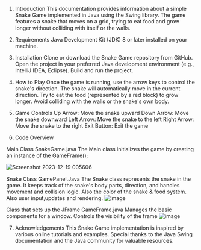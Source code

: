 
1. Introduction 
This documentation provides information about a simple Snake Game implemented in Java using the Swing library.
The game features a snake that moves on a grid, trying to eat food and grow longer without colliding with itself or the walls.

2. Requirements 
Java Development Kit (JDK) 8 or later installed on your machine.

3. Installation
Clone or download the Snake Game repository from GitHub.
Open the project in your preferred Java development environment (e.g., IntelliJ IDEA, Eclipse).
Build and run the project.

4. How to Play
Once the game is running, use the arrow keys to control the snake's direction.
The snake will automatically move in the current direction.
Try to eat the food (represented by a red block) to grow longer.
Avoid colliding with the walls or the snake's own body.

5. Game Controls 
Up Arrow: Move the snake upward
Down Arrow: Move the snake downward
Left Arrow: Move the snake to the left
Right Arrow: Move the snake to the right
Exit Button: Exit the game

6. Code Overview

 Main Class SnakeGame.java
The Main class initializes the game by creating an instance of the GameFrame();

![Screenshot 2023-12-19 005606](https://github.com/efteilucian/Snake-Game/assets/102920747/26aa7de7-c2f3-4d17-8a55-16ef532b0271)




Snake Class GamePanel.Java
The Snake class represents the snake in the game. It keeps track of the snake's body parts, direction, and handles movement and collision logic.
Also the color of the snake & food system.
Also user input,updates and rendering.
![image](https://github.com/efteilucian/Snake-Game/assets/102920747/f2e40ce4-d5c6-4392-85de-10823be09a79)




Class that sets up the JFrame GameFrame.java
Manages the basic components for a window.
Controls the visibility of the frame
![image](https://github.com/efteilucian/Snake-Game/assets/102920747/2a6156e5-2377-42c3-b8e9-455ded24ef07)



7. Acknowledgements 
This Snake Game implementation is inspired by various online tutorials and examples. Special thanks to the Java Swing documentation and the Java community for valuable resources.



